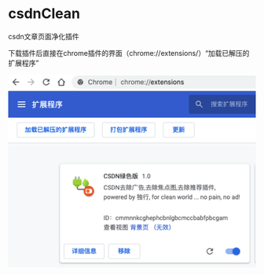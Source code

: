 # csdnClean
csdn文章页面净化插件

下载插件后直接在chrome插件的界面（chrome://extensions/）“加载已解压的扩展程序”

![snap](snapshot.png)
